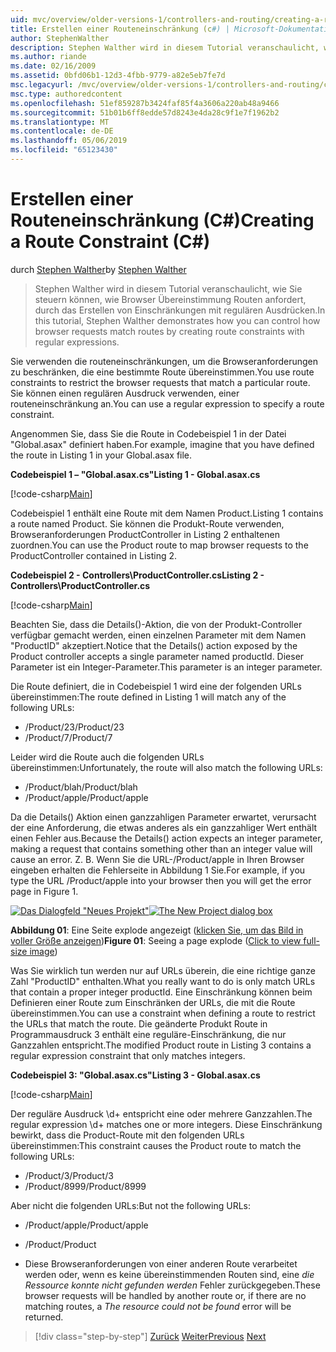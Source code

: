 ```yaml
---
uid: mvc/overview/older-versions-1/controllers-and-routing/creating-a-route-constraint-cs
title: Erstellen einer Routeneinschränkung (c#) | Microsoft-Dokumentation
author: StephenWalther
description: Stephen Walther wird in diesem Tutorial veranschaulicht, wie Sie steuern können, wie Browser Übereinstimmung Routen anfordert, durch das Erstellen von Einschränkungen mit regulären Ausdrücken.
ms.author: riande
ms.date: 02/16/2009
ms.assetid: 0bfd06b1-12d3-4fbb-9779-a82e5eb7fe7d
msc.legacyurl: /mvc/overview/older-versions-1/controllers-and-routing/creating-a-route-constraint-cs
msc.type: authoredcontent
ms.openlocfilehash: 51ef859287b3424faf85f4a3606a220ab48a9466
ms.sourcegitcommit: 51b01b6ff8edde57d8243e4da28c9f1e7f1962b2
ms.translationtype: MT
ms.contentlocale: de-DE
ms.lasthandoff: 05/06/2019
ms.locfileid: "65123430"
---
```

# <a name="creating-a-route-constraint-c"></a><span data-ttu-id="e84a3-103">Erstellen einer Routeneinschränkung (C#)</span><span class="sxs-lookup"><span data-stu-id="e84a3-103">Creating a Route Constraint (C#)</span></span>

<span data-ttu-id="e84a3-104">durch [Stephen Walther](https://github.com/StephenWalther)</span><span class="sxs-lookup"><span data-stu-id="e84a3-104">by [Stephen Walther](https://github.com/StephenWalther)</span></span>

> <span data-ttu-id="e84a3-105">Stephen Walther wird in diesem Tutorial veranschaulicht, wie Sie steuern können, wie Browser Übereinstimmung Routen anfordert, durch das Erstellen von Einschränkungen mit regulären Ausdrücken.</span><span class="sxs-lookup"><span data-stu-id="e84a3-105">In this tutorial, Stephen Walther demonstrates how you can control how browser requests match routes by creating route constraints with regular expressions.</span></span>

<span data-ttu-id="e84a3-106">Sie verwenden die routeneinschränkungen, um die Browseranforderungen zu beschränken, die eine bestimmte Route übereinstimmen.</span><span class="sxs-lookup"><span data-stu-id="e84a3-106">You use route constraints to restrict the browser requests that match a particular route.</span></span> <span data-ttu-id="e84a3-107">Sie können einen regulären Ausdruck verwenden, einer routeneinschränkung an.</span><span class="sxs-lookup"><span data-stu-id="e84a3-107">You can use a regular expression to specify a route constraint.</span></span>

<span data-ttu-id="e84a3-108">Angenommen Sie, dass Sie die Route in Codebeispiel 1 in der Datei "Global.asax" definiert haben.</span><span class="sxs-lookup"><span data-stu-id="e84a3-108">For example, imagine that you have defined the route in Listing 1 in your Global.asax file.</span></span>

<span data-ttu-id="e84a3-109">**Codebeispiel 1 – "Global.asax.cs"**</span><span class="sxs-lookup"><span data-stu-id="e84a3-109">**Listing 1 - Global.asax.cs**</span></span>

[!code-csharp[Main](creating-a-route-constraint-cs/samples/sample1.cs)]

<span data-ttu-id="e84a3-110">Codebeispiel 1 enthält eine Route mit dem Namen Product.</span><span class="sxs-lookup"><span data-stu-id="e84a3-110">Listing 1 contains a route named Product.</span></span> <span data-ttu-id="e84a3-111">Sie können die Produkt-Route verwenden, Browseranforderungen ProductController in Listing 2 enthaltenen zuordnen.</span><span class="sxs-lookup"><span data-stu-id="e84a3-111">You can use the Product route to map browser requests to the ProductController contained in Listing 2.</span></span>

<span data-ttu-id="e84a3-112">**Codebeispiel 2 - Controllers\ProductController.cs**</span><span class="sxs-lookup"><span data-stu-id="e84a3-112">**Listing 2 - Controllers\ProductController.cs**</span></span>

[!code-csharp[Main](creating-a-route-constraint-cs/samples/sample2.cs)]

<span data-ttu-id="e84a3-113">Beachten Sie, dass die Details()-Aktion, die von der Produkt-Controller verfügbar gemacht werden, einen einzelnen Parameter mit dem Namen "ProductID" akzeptiert.</span><span class="sxs-lookup"><span data-stu-id="e84a3-113">Notice that the Details() action exposed by the Product controller accepts a single parameter named productId.</span></span> <span data-ttu-id="e84a3-114">Dieser Parameter ist ein Integer-Parameter.</span><span class="sxs-lookup"><span data-stu-id="e84a3-114">This parameter is an integer parameter.</span></span>

<span data-ttu-id="e84a3-115">Die Route definiert, die in Codebeispiel 1 wird eine der folgenden URLs übereinstimmen:</span><span class="sxs-lookup"><span data-stu-id="e84a3-115">The route defined in Listing 1 will match any of the following URLs:</span></span>

- <span data-ttu-id="e84a3-116">/Product/23</span><span class="sxs-lookup"><span data-stu-id="e84a3-116">/Product/23</span></span>
- <span data-ttu-id="e84a3-117">/Product/7</span><span class="sxs-lookup"><span data-stu-id="e84a3-117">/Product/7</span></span>

<span data-ttu-id="e84a3-118">Leider wird die Route auch die folgenden URLs übereinstimmen:</span><span class="sxs-lookup"><span data-stu-id="e84a3-118">Unfortunately, the route will also match the following URLs:</span></span>

- <span data-ttu-id="e84a3-119">/Product/blah</span><span class="sxs-lookup"><span data-stu-id="e84a3-119">/Product/blah</span></span>
- <span data-ttu-id="e84a3-120">/Product/apple</span><span class="sxs-lookup"><span data-stu-id="e84a3-120">/Product/apple</span></span>

<span data-ttu-id="e84a3-121">Da die Details() Aktion einen ganzzahligen Parameter erwartet, verursacht der eine Anforderung, die etwas anderes als ein ganzzahliger Wert enthält einen Fehler aus.</span><span class="sxs-lookup"><span data-stu-id="e84a3-121">Because the Details() action expects an integer parameter, making a request that contains something other than an integer value will cause an error.</span></span> <span data-ttu-id="e84a3-122">Z. B. Wenn Sie die URL-/Product/apple in Ihren Browser eingeben erhalten die Fehlerseite in Abbildung 1 Sie.</span><span class="sxs-lookup"><span data-stu-id="e84a3-122">For example, if you type the URL /Product/apple into your browser then you will get the error page in Figure 1.</span></span>

<span data-ttu-id="e84a3-123">[![Das Dialogfeld "Neues Projekt"](creating-a-route-constraint-cs/_static/image1.jpg)](creating-a-route-constraint-cs/_static/image1.png)</span><span class="sxs-lookup"><span data-stu-id="e84a3-123">[![The New Project dialog box](creating-a-route-constraint-cs/_static/image1.jpg)](creating-a-route-constraint-cs/_static/image1.png)</span></span>

<span data-ttu-id="e84a3-124">**Abbildung 01**: Eine Seite explode angezeigt ([klicken Sie, um das Bild in voller Größe anzeigen](creating-a-route-constraint-cs/_static/image2.png))</span><span class="sxs-lookup"><span data-stu-id="e84a3-124">**Figure 01**: Seeing a page explode ([Click to view full-size image](creating-a-route-constraint-cs/_static/image2.png))</span></span>

<span data-ttu-id="e84a3-125">Was Sie wirklich tun werden nur auf URLs überein, die eine richtige ganze Zahl "ProductID" enthalten.</span><span class="sxs-lookup"><span data-stu-id="e84a3-125">What you really want to do is only match URLs that contain a proper integer productId.</span></span> <span data-ttu-id="e84a3-126">Eine Einschränkung können beim Definieren einer Route zum Einschränken der URLs, die mit die Route übereinstimmen.</span><span class="sxs-lookup"><span data-stu-id="e84a3-126">You can use a constraint when defining a route to restrict the URLs that match the route.</span></span> <span data-ttu-id="e84a3-127">Die geänderte Produkt Route in Programmausdruck 3 enthält eine reguläre-Einschränkung, die nur Ganzzahlen entspricht.</span><span class="sxs-lookup"><span data-stu-id="e84a3-127">The modified Product route in Listing 3 contains a regular expression constraint that only matches integers.</span></span>

<span data-ttu-id="e84a3-128">**Codebeispiel 3: "Global.asax.cs"**</span><span class="sxs-lookup"><span data-stu-id="e84a3-128">**Listing 3 - Global.asax.cs**</span></span>

[!code-csharp[Main](creating-a-route-constraint-cs/samples/sample3.cs)]

<span data-ttu-id="e84a3-129">Der reguläre Ausdruck \d+ entspricht eine oder mehrere Ganzzahlen.</span><span class="sxs-lookup"><span data-stu-id="e84a3-129">The regular expression \d+ matches one or more integers.</span></span> <span data-ttu-id="e84a3-130">Diese Einschränkung bewirkt, dass die Product-Route mit den folgenden URLs übereinstimmen:</span><span class="sxs-lookup"><span data-stu-id="e84a3-130">This constraint causes the Product route to match the following URLs:</span></span>

- <span data-ttu-id="e84a3-131">/Product/3</span><span class="sxs-lookup"><span data-stu-id="e84a3-131">/Product/3</span></span>
- <span data-ttu-id="e84a3-132">/Product/8999</span><span class="sxs-lookup"><span data-stu-id="e84a3-132">/Product/8999</span></span>

<span data-ttu-id="e84a3-133">Aber nicht die folgenden URLs:</span><span class="sxs-lookup"><span data-stu-id="e84a3-133">But not the following URLs:</span></span>

- <span data-ttu-id="e84a3-134">/Product/apple</span><span class="sxs-lookup"><span data-stu-id="e84a3-134">/Product/apple</span></span>
- <span data-ttu-id="e84a3-135">/Product</span><span class="sxs-lookup"><span data-stu-id="e84a3-135">/Product</span></span>

- <span data-ttu-id="e84a3-136">Diese Browseranforderungen von einer anderen Route verarbeitet werden oder, wenn es keine übereinstimmenden Routen sind, eine *die Ressource konnte nicht gefunden werden* Fehler zurückgegeben.</span><span class="sxs-lookup"><span data-stu-id="e84a3-136">These browser requests will be handled by another route or, if there are no matching routes, a *The resource could not be found* error will be returned.</span></span>

> [!div class="step-by-step"]
> <span data-ttu-id="e84a3-137">[Zurück](creating-custom-routes-cs.md)
> [Weiter](creating-a-custom-route-constraint-cs.md)</span><span class="sxs-lookup"><span data-stu-id="e84a3-137">[Previous](creating-custom-routes-cs.md)
[Next](creating-a-custom-route-constraint-cs.md)</span></span>
